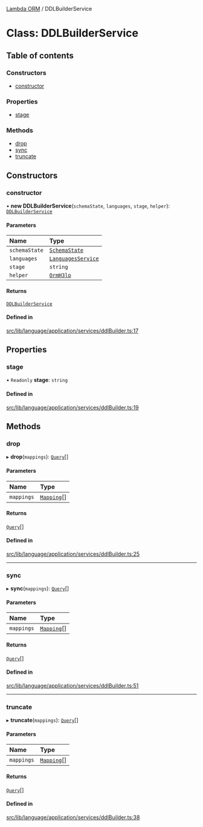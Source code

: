 [Lambda ORM](../README.md) / DDLBuilderService

# Class: DDLBuilderService

## Table of contents

### Constructors

- [constructor](DDLBuilderService.md#constructor)

### Properties

- [stage](DDLBuilderService.md#stage)

### Methods

- [drop](DDLBuilderService.md#drop)
- [sync](DDLBuilderService.md#sync)
- [truncate](DDLBuilderService.md#truncate)

## Constructors

### constructor

• **new DDLBuilderService**(`schemaState`, `languages`, `stage`, `helper`): [`DDLBuilderService`](DDLBuilderService.md)

#### Parameters

| Name | Type |
| :------ | :------ |
| `schemaState` | [`SchemaState`](SchemaState.md) |
| `languages` | [`LanguagesService`](LanguagesService.md) |
| `stage` | `string` |
| `helper` | [`OrmH3lp`](OrmH3lp.md) |

#### Returns

[`DDLBuilderService`](DDLBuilderService.md)

#### Defined in

[src/lib/language/application/services/ddlBuilder.ts:17](https://github.com/lambda-orm/lambdaorm/blob/7e116b97708c36fe07c6c3e95513f0adb881478b/src/lib/language/application/services/ddlBuilder.ts#L17)

## Properties

### stage

• `Readonly` **stage**: `string`

#### Defined in

[src/lib/language/application/services/ddlBuilder.ts:19](https://github.com/lambda-orm/lambdaorm/blob/7e116b97708c36fe07c6c3e95513f0adb881478b/src/lib/language/application/services/ddlBuilder.ts#L19)

## Methods

### drop

▸ **drop**(`mappings`): [`Query`](Query.md)[]

#### Parameters

| Name | Type |
| :------ | :------ |
| `mappings` | [`Mapping`](../interfaces/Mapping.md)[] |

#### Returns

[`Query`](Query.md)[]

#### Defined in

[src/lib/language/application/services/ddlBuilder.ts:25](https://github.com/lambda-orm/lambdaorm/blob/7e116b97708c36fe07c6c3e95513f0adb881478b/src/lib/language/application/services/ddlBuilder.ts#L25)

___

### sync

▸ **sync**(`mappings`): [`Query`](Query.md)[]

#### Parameters

| Name | Type |
| :------ | :------ |
| `mappings` | [`Mapping`](../interfaces/Mapping.md)[] |

#### Returns

[`Query`](Query.md)[]

#### Defined in

[src/lib/language/application/services/ddlBuilder.ts:51](https://github.com/lambda-orm/lambdaorm/blob/7e116b97708c36fe07c6c3e95513f0adb881478b/src/lib/language/application/services/ddlBuilder.ts#L51)

___

### truncate

▸ **truncate**(`mappings`): [`Query`](Query.md)[]

#### Parameters

| Name | Type |
| :------ | :------ |
| `mappings` | [`Mapping`](../interfaces/Mapping.md)[] |

#### Returns

[`Query`](Query.md)[]

#### Defined in

[src/lib/language/application/services/ddlBuilder.ts:38](https://github.com/lambda-orm/lambdaorm/blob/7e116b97708c36fe07c6c3e95513f0adb881478b/src/lib/language/application/services/ddlBuilder.ts#L38)
